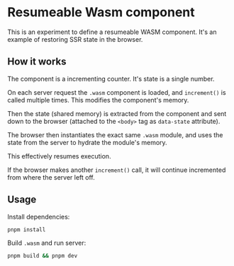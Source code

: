 # Resumeable Wasm component

This is an experiment to define a resumeable WASM component. It's an example of restoring SSR state in the browser.

## How it works

The component is a incrementing counter. It's state is a single number.

On each server request the `.wasm` component is loaded, and `increment()` is called multiple times. This modifies the component's memory.

Then the state (shared memory) is extracted from the component and sent down to the browser (attached to the `<body>` tag as `data-state` attribute).

The browser then instantiates the exact same `.wasm` module, and uses the state from the server to hydrate the module's memory.

This effectively resumes execution.

If the browser makes another `increment()` call, it will continue incremented from where the server left off.

## Usage

Install dependencies:

```sh
pnpm install
```

Build `.wasm` and run server:

```sh
pnpm build && pnpm dev
```
